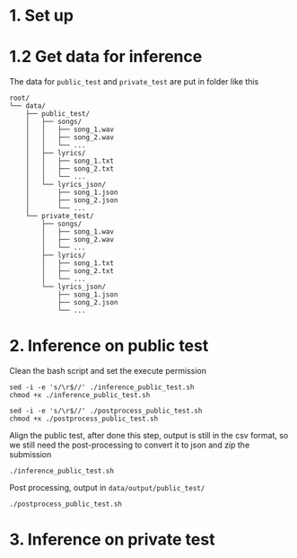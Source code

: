# 1. Set up

# 1.2 Get data for inference

The data for `public_test` and `private_test` are put in folder like this

```
root/
└── data/
    ├── public_test/
    │   ├── songs/
    │   │   ├── song_1.wav
    │   │   ├── song_2.wav
    │   │   └── ...
    │   ├── lyrics/
    │   │   ├── song_1.txt
    │   │   ├── song_2.txt
    │   │   └── ...
    │   └── lyrics_json/
    │       ├── song_1.json
    │       ├── song_2.json
    │       └── ...
    └── private_test/
        ├── songs/
        │   ├── song_1.wav
        │   ├── song_2.wav
        │   └── ...
        ├── lyrics/
        │   ├── song_1.txt
        │   ├── song_2.txt
        │   └── ...
        └── lyrics_json/
            ├── song_1.json
            ├── song_2.json
            └── ...
```

# 2. Inference on public test

Clean the bash script and set the execute permission

```
sed -i -e 's/\r$//' ./inference_public_test.sh
chmod +x ./inference_public_test.sh

sed -i -e 's/\r$//' ./postprocess_public_test.sh
chmod +x ./postprocess_public_test.sh
```

Align the public test, after done this step, output is still in the csv format, so we still need the post-processing to convert it to json and zip the submission

```
./inference_public_test.sh
```

Post processing, output in `data/output/public_test/`

```
./postprocess_public_test.sh
```

# 3. Inference on private test
